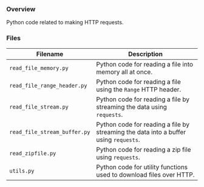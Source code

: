 ### Overview

Python code related to making HTTP requests.

### Files

| Filename                     | Description                                                                          |
|------------------------------|--------------------------------------------------------------------------------------|
| `read_file_memory.py`        | Python code for reading a file into memory all at once.                              |
| `read_file_range_header.py`  | Python code for reading a file using the `Range` HTTP header.                        |
| `read_file_stream.py`        | Python code for reading a file by streaming the data using `requests`.               |
| `read_file_stream_buffer.py` | Python code for reading a file by streaming the data into a buffer using `requests`. |
| `read_zipfile.py`            | Python code for reading a zip file using `requests`.                                 |
| `utils.py`                   | Python code for utility functions used to download files over HTTP.                  |